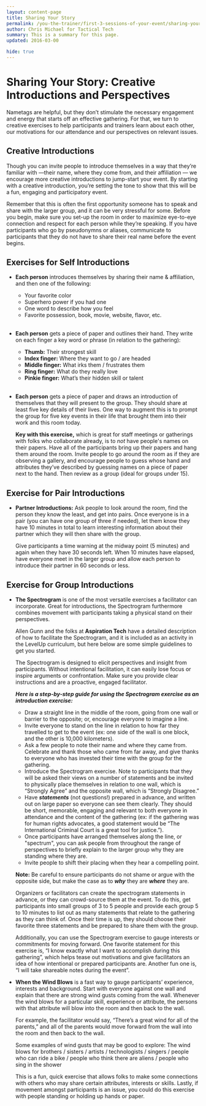 ```yaml
---
layout: content-page
title: Sharing Your Story
permalink: /you-the-trainer/first-3-sessions-of-your-event/sharing-your-story/
author: Chris Michael for Tactical Tech
summary: This is a summary for this page.
updated: 2016-03-00

hide: true
---
```


# Sharing Your Story: Creative Introductions and Perspectives #
Nametags are helpful, but they don’t stimulate the necessary engagement and energy that starts off an effective gathering. For that, we turn to creative exercises to help participants and trainers learn about each other, our motivations for our attendance and our perspectives on relevant issues.


## Creative Introductions ##

Though you can invite people to introduce themselves in a way that they’re familiar with —their name, where they come from, and their affiliation — we encourage more creative introductions to jump-start your event. By starting with a creative introduction, you’re setting the tone to show that this will be a fun, engaging and participatory event.

Remember that this is often the first opportunity someone has to speak and share with the larger group, and it can be very stressful for some. Before you begin, make sure you set-up the room in order to maximize eye-to-eye connection and respect for each person while they’re speaking. If you have participants who go by pseudonymns or aliases, communicate to participants that they do not have to share their real name before the event begins.

## Exercises for Self Introductions ##

- **Each person** introduces themselves by sharing their name & affiliation, and then one of the following:
	- Your favorite color
	- Superhero power if you had one
	- One word to describe how you feel
	- Favorite possession, book, movie, website, flavor, etc.
	<br><br>

- **Each person** gets a piece of paper and outlines their hand. They write on each finger a key word or phrase (in relation to the gathering):


	- **Thumb:** Their strongest skill
	- **Index finger:** Where they want to go / are headed
	- **Middle finger:** What irks them / frustrates them
	- **Ring finger:** What do they really love
	- **Pinkie finger:** What’s their hidden skill or talent
	<br><br>

- **Each person** gets a piece of paper and draws an introduction of themselves that they will present to the group. They should share at least five key details of their lives. One way to augment this is to prompt the group for five key events in their life that brought them into their work and this room today.

	**Key with this exercise,** which is great for staff meetings or gatherings with folks who collaborate already, is to *not* have people's names on their papers. Have all of the participants bring up their papers and hang them around the room. Invite people to go around the room as if they are observing a gallery, and encourage people to guess whose hand and attributes they’ve described by guessing names on a piece of paper next to the hand. Then review as a group (ideal for groups under 15).

## Exercise for Pair Introductions ##



- **Partner Introductions:** Ask people to look around the room, find the person they know the least, and get into pairs. Once everyone is in a pair (you can have one group of three if needed), let them know they have 10 minutes in total to learn interesting information about their partner which they will then share with the group.  

	Give participants a time warning at the midway point (5 minutes) and again when they have 30 seconds left. When 10 minutes have elapsed, have everyone meet in the larger group and allow each person to introduce their partner in 60 seconds or less.

## Exercise for Group Introductions ##



- **The Spectrogram** is one of the most versatile exercises a facilitator can incorporate. Great for introductions, the Spectrogram furthermore combines movement with participants taking a physical stand on their perspectives.

	Allen Gunn and the folks at **Aspiration Tech** have a detailed description of how to facilitate the Spectrogram, and it is included as an activity in the LevelUp curriculum, but here below are some simple guidelines to get you started.

	The Spectrogram is designed to elicit perspectives and insight from participants. Without intentional facilitation, it can easily lose focus or inspire arguments or confrontation. Make sure you provide clear instructions and are a proactive, engaged facilitator.

	***Here is a step-by-step guide for using the Spectrogram exercise as an introduction exercise:***

	- Draw a straight line in the middle of the room, going from one wall or barrier to the opposite; or, encourage everyone to imagine a line.
	- Invite everyone to stand on the line in relation to how far they travelled to get to the event (ex: one side of the wall is one block, and the other is 10,000 kilometers).
	- Ask a few people to note their name and where they came from. Celebrate and thank those who came from far away, and give thanks to everyone who has invested their time with the group for the gathering.
	- Introduce the Spectrogram exercise. Note to participants that they will be asked their views on a number of statements and be invited to physically place themselves in relation to one wall, which is “Strongly Agree” and the opposite wall, which is “Strongly Disagree.”
	- Have ***statements*** (not questions!) prepared in advance, and written out on large paper so everyone can see them clearly. They should be short, memorable, engaging and relevant to both everyone in attendance and the content of the gathering (ex: if the gathering was for human rights advocates, a good statement would be “The International Criminal Court is a great tool for justice.”).
	- Once participants have arranged themselves along the line, or "spectrum", you can ask people from throughout the range of perspectives to briefly explain to the larger group why they are standing where they are.
	- Invite people to shift their placing when they hear a compelling point.

	**Note:** Be careful to ensure participants do not shame or argue with the opposite side, but make the case as to ***why*** they are ***where*** they are.

	Organizers or facilitators can create the spectrogram statements in advance, or they can crowd-source them at the event. To do this, get participants into small groups of 3 to 5 people and provide each group 5 to 10 minutes to list out as many statements that relate to the gathering as they can think of. Once their time is up, they should choose their favorite three statements and be prepared to share them with the group.

	Additionally, you can use the Spectrogram exercise to gauge interests or commitments for moving forward. One favorite statement for this exercise is, “I know exactly what I want to accomplish during this gathering”, which helps tease out motivations and give facilitators an idea of how intentional or prepared participants are. Another fun one is, “I will take shareable notes during the event”.



- **When the Wind Blows** is a fast way to gauge participants’ experience, interests and background. Start with everyone against one wall and explain that there are strong wind gusts coming from the wall. Whenever the wind blows for a particular skill, experience or attribute, the persons with that attribute will blow into the room and then back to the wall.

	For example, the facilitator would say, “There’s a great wind for all of the parents,” and all of the parents would move forward from the wall into the room and then back to the wall.

	Some examples of wind gusts that may be good to explore: The wind blows for brothers / sisters / artists / technologists / singers / people who can ride a bike / people who think there are aliens / people who sing in the shower

	This is a fun, quick exercise that allows folks to make some connections with others who may share certain attributes, interests or skills. Lastly, if movement amongst participants is an issue, you could do this exercise with people standing or holding up hands or paper.
